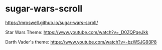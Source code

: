 # sugar-wars-scroll

https://mroswell.github.io/sugar-wars-scroll/

Star Wars Theme:
https://www.youtube.com/watch?v=_D0ZQPqeJkk

Darth Vader's theme:
https://www.youtube.com/watch?v=-bzWSJG93P8

